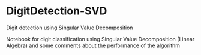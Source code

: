 # DigitDetection-SVD
Digit detection using Singular Value Decomposition

Notebook for digit classification using Singular Value Decomposition (Linear Algebra) and some comments about the performance of the algorithm
